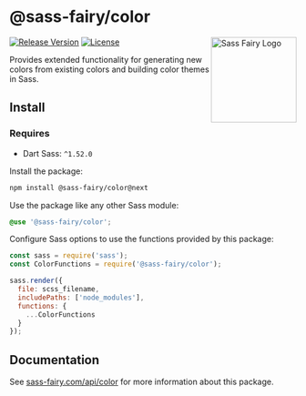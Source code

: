 # @sass-fairy/color

<a href="https://sass-fairy.com/"><img src="https://sass-fairy.com/img/logo.svg" alt="Sass Fairy Logo" width="150" align="right" /></a>

[![Release Version](https://img.shields.io/npm/v/@sass-fairy/color.svg)](https://www.npmjs.com/package/@sass-fairy/color)
[![License](https://img.shields.io/badge/License-MIT-blue.svg)](https://opensource.org/licenses/MIT)

Provides extended functionality for generating new colors from existing colors and building color themes in Sass.

## Install

### Requires

* Dart Sass: `^1.52.0`

Install the package:

```bash
npm install @sass-fairy/color@next
```

Use the package like any other Sass module:

```scss
@use '@sass-fairy/color';
```

Configure Sass options to use the functions provided by this package:

```js
const sass = require('sass');
const ColorFunctions = require('@sass-fairy/color');

sass.render({
  file: scss_filename,
  includePaths: ['node_modules'],
  functions: {
    ...ColorFunctions
  }
});
```


## Documentation

See [sass-fairy.com/api/color](http://sass-fairy.com/api/color) for more information about this package.
